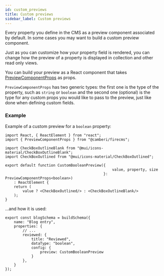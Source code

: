```yaml
---
id: custom_previews
title: Custom previews
sidebar_label: Custom previews
---
```


Every property you define in the CMS as a preview component associated by
default. In some cases you may want to build a custom preview component.

Just as you can customize how your property field is rendered, you can change
how the preview of a property is displayed in collection and other read only
views.

You can build your preview as a React component that takes
[PreviewComponentProps](api/interfaces/previewcomponentprops.md) as props.

`PreviewComponentProps` has two generic types: the first one is the type of the
property, such as `string` or `boolean` and the second one (optional) is the
type for any custom props you would like to pass to the preview, just like
done when defining custom fields.

### Example
Example of a custom preview for a `boolean` property:

```tsx
import React, { ReactElement } from "react";
import { PreviewComponentProps } from "@camberi/firecms";

import CheckBoxOutlineBlank from "@mui/icons-material/CheckBoxOutlineBlank";
import CheckBoxOutlined from "@mui/icons-material/CheckBoxOutlined";

export default function CustomBooleanPreview({
                                                 value, property, size
                                             }: PreviewComponentProps<boolean>)
    : ReactElement {
    return (
        value ? <CheckBoxOutlined/> : <CheckBoxOutlineBlank/>
    );
}
```

...and how it is used:

```tsx
export const blogSchema = buildSchema({
    name: "Blog entry",
    properties: {
        // ...
        reviewed: {
            title: "Reviewed",
            dataType: "boolean",
            config: {
                preview: CustomBooleanPreview
            }
        },
    }
});
```


